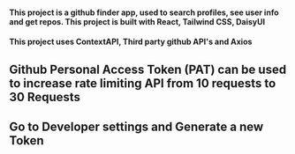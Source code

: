 #### This project is a github finder app, used to search profiles, see user info and get repos. This project is built with React, Tailwind CSS, DaisyUI

#### This project uses ContextAPI, Third party github API's and Axios

## Github Personal Access Token (PAT) can be used to increase rate limiting API from 10 requests to 30 Requests

## Go to Developer settings and Generate a new Token
